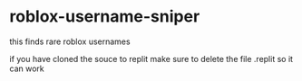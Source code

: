 # roblox-username-sniper

this finds rare roblox usernames

if you have cloned the souce to replit make sure to delete the file .replit so it can work 

